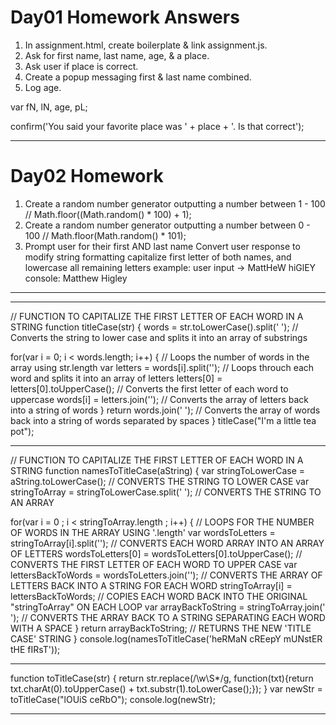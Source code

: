 #  Day01 Homework Answers
1. In assignment.html, create boilerplate & link assignment.js.
2. Ask for first name, last name, age, & a place.
3. Ask user if place is correct.
4. Create a popup messaging first & last name combined.
5. Log age.

var fN, lN, age, pL;

confirm('You said your favorite place was ' + place + '. Is that correct');

__________________________________________________

# Day02 Homework
1. Create a random number generator outputting a number between 1 - 100  // Math.floor((Math.random() * 100) + 1);
2. Create a random number generator outputting a number between 0 - 100  // Math.floor(Math.random() * 101);
3. Prompt user for their first AND last name
   Convert user response to modify string formatting capitalize first letter of both names, and lowercase all remaining letters
   example: user input -> MattHeW hiGlEY
   console: Matthew Higley

__________________________________________________

<html>
  <body>

  <p id="demo"></p>

  <script>
  var str = "lOuIs cERbo";
  var text = "";
  var i;
  for (i = 0; i < str.length; i++) {
     text += str[i];
  }
  document.getElementById("demo").innerHTML = text;
  </script>

  </body>
</html>

__________________________________________________


// FUNCTION TO CAPITALIZE THE FIRST LETTER OF EACH WORD IN A STRING
function titleCase(str) {
  words = str.toLowerCase().split(' ');     // Converts the string to lower case and splits it into an array of substrings

  for(var i = 0; i < words.length; i++) {   // Loops the number of words in the array using str.length
    var letters = words[i].split('');       // Loops throuch each word and splits it into an array of letters
    letters[0] = letters[0].toUpperCase();  // Converts the first letter of each word to uppercase
    words[i] = letters.join('');            // Converts the array of letters back into a string of words
  }
  return words.join(' ');                   // Converts the array of words back into a string of words separated by spaces
}
titleCase("I'm a little tea pot");

__________________________________________________


// FUNCTION TO CAPITALIZE THE FIRST LETTER OF EACH WORD IN A STRING
function namesToTitleCase(aString) {
  var stringToLowerCase = aString.toLowerCase();         // CONVERTS THE STRING TO LOWER CASE
  var stringToArray = stringToLowerCase.split(' ');      // CONVERTS THE STRING TO AN ARRAY

  for(var i = 0 ; i < stringToArray.length ; i++) {      // LOOPS FOR THE NUMBER OF WORDS IN THE ARRAY USING '.length'
    var wordsToLetters = stringToArray[i].split('');     // CONVERTS EACH WORD ARRAY INTO AN ARRAY OF LETTERS
    wordsToLetters[0] = wordsToLetters[0].toUpperCase(); // CONVERTS THE FIRST LETTER OF EACH WORD TO UPPER CASE
    var lettersBackToWords = wordsToLetters.join('');    // CONVERTS THE ARRAY OF LETTERS BACK INTO A STRING FOR EACH WORD
    stringToArray[i] = lettersBackToWords;               // COPIES EACH WORD BACK INTO THE ORIGINAL "stringToArray" ON EACH LOOP
    var arrayBackToString = stringToArray.join(' ');     // CONVERTS THE ARRAY BACK TO A STRING SEPARATING EACH WORD WITH A SPACE
  }
  return arrayBackToString;                              // RETURNS THE NEW 'TITLE CASE' STRING
}
console.log(namesToTitleCase('heRMaN cREepY mUNstER tHE fIRsT'));


__________________________________________________


function toTitleCase(str)
{
    return str.replace(/\w\S*/g, function(txt){return txt.charAt(0).toUpperCase() + txt.substr(1).toLowerCase();});
}
var newStr = toTitleCase("lOUiS ceRbO");
console.log(newStr);

__________________________________________________
